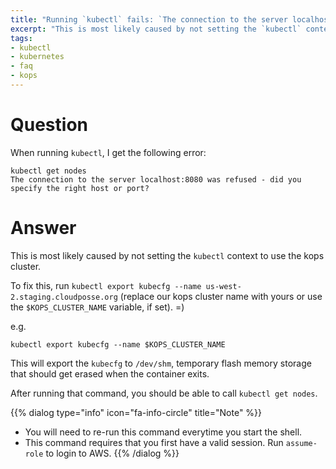 ```yaml
---
title: "Running `kubectl` fails: `The connection to the server localhost:8080 was refused`"
excerpt: "This is most likely caused by not setting the `kubectl` context to use the kops cluster."
tags:
- kubectl
- kubernetes
- faq
- kops
---
```


# Question

When running `kubectl`, I get the following error:

```
kubectl get nodes
The connection to the server localhost:8080 was refused - did you specify the right host or port?
```

# Answer

This is most likely caused by not setting the `kubectl` context to use the kops cluster. 

To fix this, run `kubectl export kubecfg --name us-west-2.staging.cloudposse.org` (replace our kops cluster name with yours or use the `$KOPS_CLUSTER_NAME` variable, if set). =)

e.g.
```
kubectl export kubecfg --name $KOPS_CLUSTER_NAME
```

This will export the `kubecfg` to `/dev/shm`, temporary flash memory storage that should get erased when the container exits. 

After running that command, you should be able to call `kubectl get nodes`. 

{{% dialog type="info" icon="fa-info-circle" title="Note" %}}
* You will need to re-run this command everytime you start the shell.
* This command requires that you first have a valid session. Run `assume-role` to login to AWS.
{{% /dialog %}}



